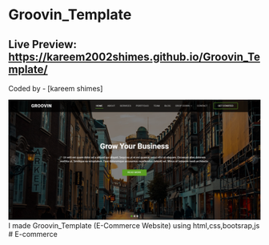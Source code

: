 # Groovin_Template
## Live Preview: https://kareem2002shimes.github.io/Groovin_Template/

Coded by - [kareem shimes]

![](/eCommerce.PNG)
I made Groovin_Template (E-Commerce Website) using html,css,bootsrap,js
#   E - c o m m e r c e 
 
 